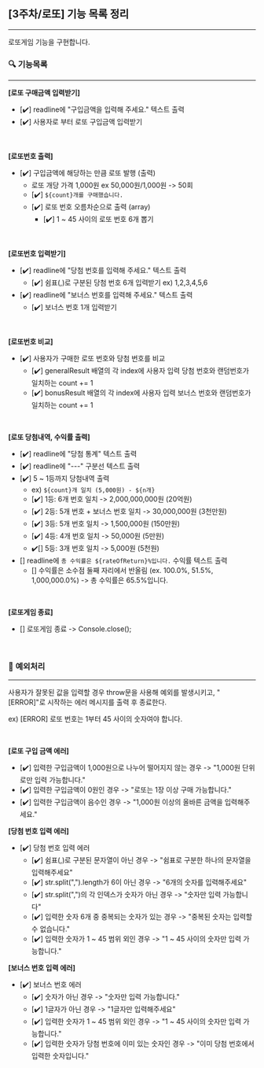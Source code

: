 ## **[3주차/로또] 기능 목록 정리**

<hr>
로또게임 기능을 구현합니다.

<br>

### 🔍 **기능목록**

<hr>

**[로또 구매금액 입력받기]**

- [✔️] readline에 "구입금액을 입력해 주세요." 텍스트 출력
- [✔️] 사용자로 부터 로또 구입금액 입력받기

<br>

**[로또번호 출력]**

- [✔️] 구입금액에 해당하는 만큼 로또 발행 (출력)
  - 로또 개당 가격 1,000원 ex 50,000원/1,000원 -> 50회
  - [✔️] `${count}개를 구매했습니다.`
  - [✔️] 로또 번호 오름차순으로 출력 (array)
    - [✔️] 1 ~ 45 사이의 로또 번호 6개 뽑기

<br>

**[로또번호 입력받기]**

- [✔️] readline에 "당첨 번호를 입력해 주세요." 텍스트 출력
  - [✔️] 쉼표(,)로 구분된 당첨 번호 6개 입력받기 ex) 1,2,3,4,5,6
- [✔️] readline에 "보너스 번호를 입력해 주세요." 텍스트 출력
  - [✔️] 보너스 번호 1개 입력받기

<br>

**[로또번호 비교]**

- [✔️] 사용자가 구매한 로또 번호와 당첨 번호를 비교
  - [✔️] generalResult 배열의 각 index에 사용자 입력 당첨 번호와 랜덤번호가 일치하는 count += 1
  - [✔️] bonusResult 배열의 각 index에 사용자 입력 보너스 번호와 랜덤번호가 일치하는 count += 1

<br>

**[로또 당첨내역, 수익률 출력]**

- [✔️] readline에 "당첨 통계" 텍스트 출력
- [✔️] readline에 "---" 구분선 텍스트 출력
- [✔️] 5 ~ 1등까지 당첨내역 출력
  - ex) `${count}개 일치 (5,000원) - ${n개}`
  - [✔️] 1등: 6개 번호 일치 -> 2,000,000,000원 (20억원)
  - [✔️] 2등: 5개 번호 + 보너스 번호 일치 -> 30,000,000원 (3천만원)
  - [✔️] 3등: 5개 번호 일치 -> 1,500,000원 (150만원)
  - [✔️] 4등: 4개 번호 일치 -> 50,000원 (5만원)
  - ✔️[] 5등: 3개 번호 일치 -> 5,000원 (5천원)
- [] readline에 `총 수익률은 ${rateOfReturn}%입니다.` 수익률 텍스트 출력
  - [] 수익률은 소수점 둘째 자리에서 반올림 (ex. 100.0%, 51.5%, 1,000,000.0%) -> 총 수익률은 65.5%입니다.

<br>

**[로또게임 종료]**

- [] 로또게임 종료 -> Console.close();

<br>

### 🚨 **예외처리**

<hr>
사용자가 잘못된 값을 입력할 경우 throw문을 사용해 예외를 발생시키고, "[ERROR]"로 시작하는 에러 메시지를 출력 후 종료한다.

ex) [ERROR] 로또 번호는 1부터 45 사이의 숫자여야 합니다.

<br>

**[로또 구입 금액 에러]**

- [✔️] 입력한 구입금액이 1,000원으로 나누어 떨어지지 않는 경우 -> "1,000원 단위로만 입력 가능합니다."
- [✔️] 입력한 구입금액이 0원인 경우 -> "로또는 1장 이상 구매 가능합니다."
- [✔️] 입력한 구입금액이 음수인 경우 -> "1,000원 이상의 올바른 금액을 입력해주세요."

**[당첨 번호 입력 에러]**

- [✔️] 당첨 번호 입력 에러
  - [✔️] 쉼표(,)로 구분된 문자열이 아닌 경우 -> "쉼표로 구분한 하나의 문자열을 입력해주세요"
  - [✔️] str.split(",").length가 6이 아닌 경우 -> "6개의 숫자를 입력해주세요"
  - [✔️] str.split(",")의 각 인덱스가 숫자가 아닌 경우 -> "숫자만 입력 가능합니다"
  - [✔️] 입력한 숫자 6개 중 중복되는 숫자가 있는 경우 -> "중복된 숫자는 입력할 수 없습니다."
  - [✔️] 입력한 숫자가 1 ~ 45 범위 외인 경우 -> "1 ~ 45 사이의 숫자만 입력 가능합니다."

**[보너스 번호 입력 에러]**

- [✔️] 보너스 번호 에러
  - [✔️] 숫자가 아닌 경우 -> "숫자만 입력 가능합니다."
  - [✔️] 1글자가 아닌 경우 -> "1글자만 입력해주세요"
  - [✔️] 입력한 숫자가 1 ~ 45 범위 외인 경우 -> "1 ~ 45 사이의 숫자만 입력 가능합니다."
  - [✔️] 입력한 숫자가 당첨 번호에 이미 있는 숫자인 경우 -> "이미 당첨 번호에서 입력한 숫자입니다."
